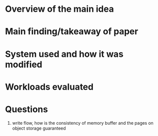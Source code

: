 # Overview of the main idea

# Main finding/takeaway of paper

# System used and how it was modified

# Workloads evaluated

# Questions

1. write flow, how is the consistency of memory buffer and the pages on object 
   storage guaranteed